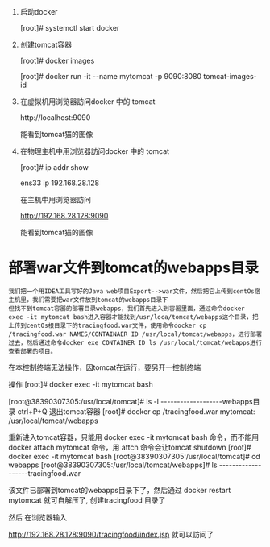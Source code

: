 
1. 启动docker

   [root]# systemctl start docker

2. 创建tomcat容器 
   
   [root]# docker images 
   
   [root]# docker run -it --name mytomcat -p 9090:8080  tomcat-images-id
   
3. 在虚拟机用浏览器訪问docker 中的 tomcat

     http://localhost:9090
     
    能看到tomcat猫的图像
    
 4. 在物理主机中用浏览器訪问docker 中的 tomcat   
 
    [root]# ip addr show
  
    ens33
     ip 192.168.28.128
 
    在主机中用浏览器訪问
    
    http://192.168.28.128:9090
    
     能看到tomcat猫的图像
     
 # 部署war文件到tomcat的webapps目录    

    我们把一个用IDEA工具写好的Java web项目Export-->war文件，然后把它上传到centOs宿主机里，我们需要把war文件放到tomcat的webapps目录下
    但找不到tomcat容器的部署目录webapps，我们首先进入到容器里面，通过命令docker exec -it mytomcat bash进入容器才能找到/usr/loca/tomcat/webapps这个目录，把上传到centOs根目录下的tracingfood.war文件，使用命令docker cp /tracingfood.war NAMES/CONTAINAER ID /usr/local/tomcat/webapps，进行部署过去，然后通过命令docker exe CONTAINER ID ls /usr/local/tomcat/webapps进行查看部署的项目。

 在本控制终端无法操作，因tomcat在运行，要另开一控制终端
 
 操作
 [root]# docker exec -it mytomcat bash
 
 [root@38390307305:/usr/local/tomcat]# ls -l
 -------------------webapps目录
 ctrl+P+Q   退出tomcat容器
 [root]# docker cp /tracingfood.war mytomcat: /usr/local/tomcat/webapps
 
 重新进入tomcat容器，只能用 docker exec -it mytomcat bash 命令，而不能用 docker attach mytomcat 命令，用 attch 命令会让tomcat shutdown
 [root]# docker exec -it mytomcat bash
 [root@38390307305:/usr/local/tomcat]# cd webapps
 [root@38390307305:/usr/local/tomcat/webapps]# ls 
 -------------------tracingfood.war
 
 该文件已部署到tomcat的webapps目录下了，然后通过 docker restart mytomcat 就可自解压了, 创建tracingfood 目录了
 
 然后 在浏览器输入
 
 http://192.168.28.128:9090/tracingfood/index.jsp 就可以訪问了
 
 
 
 
